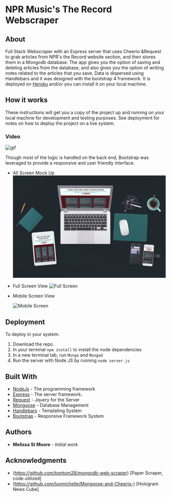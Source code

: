 # NPR Music's The Record Webscraper

## About

Full Stack Webscraper with an Express server that uses Cheerio &Request to grab articles from NPR's the Record website section, and then stores them in a Mongodb database. The app gives you the option of saving and deleting articles from the database, and also gives you the option of writing notes related to the articles that you save. Data is dispersed using Handlebars and it was designed with the bootstrap 4 framework. It is deployed on [Heroku](https://npr-music-scraper.herokuapp.com/) and/or you can install it on your local machine.

## How it works

These instructions will get you a copy of the project up and running on your local machine for development and testing purposes. See deployment for notes on how to deploy the project on a live system.

### Video
 ![gif](https://media.giphy.com/media/fQlSG588m62TOg14EA/giphy.gif)


Though most of the logic is handled on the back end, Bootstrap was leveraged to provide a responsive and user friendly interface.

- All Screen Mock Up
  ![Mock Up](/screenshots/mockup_diff_screens.jpg)

- Full Screen View
  ![Full Screen](/screenshots/full_view.png)

- Mobile Screen View

  ![Mobile Screen](/screenshots/mobile_view.jpg)


## Deployment

To deploy in your system:

  1. Download the repo.
  2. In your terminal `npm install` to install the node dependencies
  3. In a new terminal tab, run `Mongo` and `Mongod`
  4. Run the server with Node JS by running `node server.js`

## Built With

* [NodeJs](https://nodejs.org/en/) - The programming framework
* [Express](https://expressjs.com/) - The server framework.
* [Request](https://cheerio.js.org/) - Jquery for the Server
* [Mongoose](http://mongoosejs.com/) - Database Management
* [Handlebars](http://handlebarsjs.com/) - Templating System
* [Bootstrap](http://getbootstrap.com) - Responsive Framework System

## Authors

* **Melissa St Moore** - *Initial work*

## Acknowledgments

* (https://github.com/tomtom28/mongodb-web-scraper) [Paper Scraper, code utilized]
* (https://github.com/luomichelle/Mongoose-and-Cheerio-) [Hologram News Cube]
